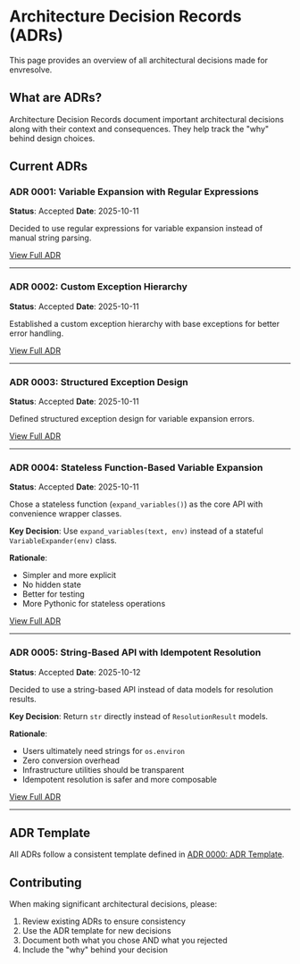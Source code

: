 # Architecture Decision Records (ADRs)

This page provides an overview of all architectural decisions made for envresolve.

## What are ADRs?

Architecture Decision Records document important architectural decisions along with their context and consequences. They help track the "why" behind design choices.

## Current ADRs

### ADR 0001: Variable Expansion with Regular Expressions
**Status**: Accepted
**Date**: 2025-10-11

Decided to use regular expressions for variable expansion instead of manual string parsing.

[View Full ADR](https://github.com/osoekawaitlab/envresolve/blob/main/docs/adr/0001-variable-expansion-with-regex.md)

---

### ADR 0002: Custom Exception Hierarchy
**Status**: Accepted
**Date**: 2025-10-11

Established a custom exception hierarchy with base exceptions for better error handling.

[View Full ADR](https://github.com/osoekawaitlab/envresolve/blob/main/docs/adr/0002-custom-exception-hierarchy.md)

---

### ADR 0003: Structured Exception Design
**Status**: Accepted
**Date**: 2025-10-11

Defined structured exception design for variable expansion errors.

[View Full ADR](https://github.com/osoekawaitlab/envresolve/blob/main/docs/adr/0003-structured-exception-design.md)

---

### ADR 0004: Stateless Function-Based Variable Expansion
**Status**: Accepted
**Date**: 2025-10-11

Chose a stateless function (`expand_variables()`) as the core API with convenience wrapper classes.

**Key Decision**: Use `expand_variables(text, env)` instead of a stateful `VariableExpander(env)` class.

**Rationale**:
- Simpler and more explicit
- No hidden state
- Better for testing
- More Pythonic for stateless operations

[View Full ADR](https://github.com/osoekawaitlab/envresolve/blob/main/docs/adr/0004-stateless-function-based-variable-expansion.md)

---

### ADR 0005: String-Based API with Idempotent Resolution
**Status**: Accepted
**Date**: 2025-10-12

Decided to use a string-based API instead of data models for resolution results.

**Key Decision**: Return `str` directly instead of `ResolutionResult` models.

**Rationale**:
- Users ultimately need strings for `os.environ`
- Zero conversion overhead
- Infrastructure utilities should be transparent
- Idempotent resolution is safer and more composable

[View Full ADR](https://github.com/osoekawaitlab/envresolve/blob/main/docs/adr/0005-string-based-api-with-idempotent-resolution.md)

---

## ADR Template

All ADRs follow a consistent template defined in [ADR 0000: ADR Template](https://github.com/osoekawaitlab/envresolve/blob/main/docs/adr/0000-adr-template.md).

## Contributing

When making significant architectural decisions, please:

1. Review existing ADRs to ensure consistency
2. Use the ADR template for new decisions
3. Document both what you chose AND what you rejected
4. Include the "why" behind your decision
